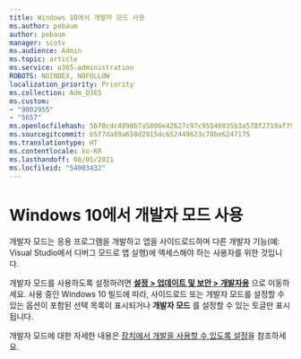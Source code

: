 ```yaml
---
title: Windows 10에서 개발자 모드 사용
ms.author: pebaum
author: pebaum
manager: scotv
ms.audience: Admin
ms.topic: article
ms.service: o365-administration
ROBOTS: NOINDEX, NOFOLLOW
localization_priority: Priority
ms.collection: Adm_O365
ms.custom:
- "9002955"
- "5657"
ms.openlocfilehash: 5678cdc4898b7a5806e42627c97c95546835b3a578f2719af791da062ba0e2ac
ms.sourcegitcommit: b5f7da89a650d2915dc652449623c78be6247175
ms.translationtype: HT
ms.contentlocale: ko-KR
ms.lasthandoff: 08/05/2021
ms.locfileid: "54003432"
---
```

# <a name="enable-developer-mode-in-windows-10"></a>Windows 10에서 개발자 모드 사용

개발자 모드는 응용 프로그램을 개발하고 앱을 사이드로드하며 다른 개발자 기능(예: Visual Studio에서 디버그 모드로 앱 실행)에 액세스해야 하는 사용자를 위한 것입니다.

개발자 모드를 사용하도록 설정하려면 **[설정 > 업데이트 및 보안 > 개발자용](ms-settings:developers?activationSource=GetHelp)** 으로 이동하세요. 사용 중인 Windows 10 빌드에 따라, 사이드로드 또는 개발자 모드를 설정할 수 있는 옵션이 포함된 선택 목록이 표시되거나 **개발자 모드** 를 설정할 수 있는 토글만 표시됩니다. 

개발자 모드에 대한 자세한 내용은 [장치에서 개발을 사용할 수 있도록 설정](https://docs.microsoft.com/windows/uwp/get-started/enable-your-device-for-development)을 참조하세요.

